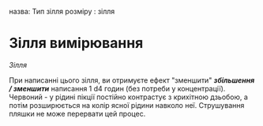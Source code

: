 назва: Тип зілля розміру : зілля

# Зілля вимірювання
_Зілля_

При написанні цього зілля, ви отримуєте ефект "зменшити" **_збільшення / зменшити_** написання 1 d4 годин (без потреби у концентрації). Червоний - у рідині пікції постійно контрастує з крихітною дзьобою, а потім розширюється на колір ясної рідини навколо неї. Струшування пляшки не може перервати цей процес.